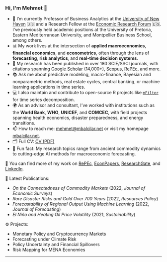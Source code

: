 ### Hi, I'm Mehmet 👋

<!--
**mbalcilar/mbalcilar** is a ✨ _special_ ✨ repository because its `README.md` (this file) appears on your GitHub profile.

Here are some ideas to get you started:

- 🔭 I’m currently working on ...
- 🌱 I’m currently learning ...
- 👯 I’m looking to collaborate on ...
- 🤔 I’m looking for help with ...
- 💬 Ask me about ...
- 📫 How to reach me: ...
- 😄 Pronouns: ...
- ⚡ Fun fact: ...
-->

- 🧾 I’m currently Professor of Business Analytics at the [University of New Haven](https://www.newhaven.edu/) 🇺🇸 and a Research Fellow at the [Economic Research Forum](https://erf.org.eg/) 🇪🇬. I’ve previously held academic positions at the University of Pretoria, Eastern Mediterranean University, and Montpellier Business School, among others.
- 📊 My work lives at the intersection of **applied macroeconomics**, **financial economics**, and **econometrics**, often through the lens of **forecasting**, **risk analytics**, and **real-time decision systems**.
- 🧠 My research has been published in over 180 SCIE/SSCI journals, with citations spanning [Google Scholar](https://scholar.google.com/citations?user=iNbxXPkAAAAJ&hl=en) (14,000+), [Scopus](https://www.scopus.com/authid/detail.uri?authorId=55921038200), [RePEc](https://ideas.repec.org/f/pba722.html), and more.
- 📚 Ask me about predictive modeling, macro-finance, Bayesian and nonparametric methods, real estate cycles, central banking, or machine learning applications in time series.
- 💻 I also maintain and contribute to open-source R projects like [`mFilter`](https://cran.r-project.org/package=mFilter) for time series decomposition.
- 🌍 As an advisor and consultant, I’ve worked with institutions such as the **World Bank**, **WHO**, **UNICEF**, and **COMCEC**, with field projects spanning health economics, disaster preparedness, and energy transitions.
- 📫 How to reach me: [mehmet@mbalcilar.net](mailto:mehmet@mbalcilar.net) or visit my homepage [mbalcilar.net](http://www.mbalcilar.net).
- 🗂 Full CV: [CV (PDF)](https://mbalcilar.github.io/Mehmet_Balcilar_CV.pdf)
- 📌 Fun fact: My research topics range from ancient commodity dynamics to cutting-edge AI methods for macroeconomic forecasting.

🧭 You can find more of my work on [RePEc](https://ideas.repec.org/f/pba722.html), [EconPapers](https://econpapers.repec.org/RAS/pba722.htm), [ResearchGate](https://www.researchgate.net/profile/Mehmet_Balcilar), and [LinkedIn](https://www.linkedin.com/in/mehmet-balcilar-4492b147/).

📑 Latest Publications:
- *On the Connectedness of Commodity Markets* (2022, *Journal of Economic Surveys*)
- *Rare Disaster Risks and Gold Over 700 Years* (2022, *Resources Policy*)
- *Forecastability of Regional Output Using Machine Learning* (2022, *Journal of Forecasting*)
- *El Niño and Heating Oil Price Volatility* (2021, *Sustainability*)

⚙️ Projects:
- Monetary Policy and Cryptocurrency Markets
- Forecasting under Climate Risk
- Policy Uncertainty and Financial Spillovers
- Risk Mapping for MENA Economies

---

